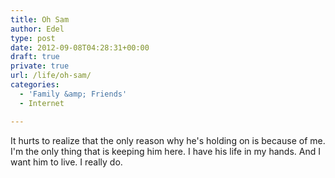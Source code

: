 ```yaml
---
title: Oh Sam
author: Edel
type: post
date: 2012-09-08T04:28:31+00:00
draft: true
private: true
url: /life/oh-sam/
categories:
  - 'Family &amp; Friends'
  - Internet

---
```

It hurts to realize that the only reason why he's holding on is because of me. I'm the only thing that is keeping him here. I have his life in my hands. And I want him to live. I really do.


